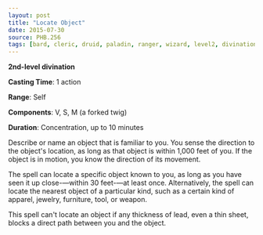 ```yaml
---
layout: post
title: "Locate Object"
date: 2015-07-30
source: PHB.256
tags: [bard, cleric, druid, paladin, ranger, wizard, level2, divination]
---
```


**2nd-level divination**

**Casting Time**: 1 action

**Range**: Self

**Components**: V, S, M (a forked twig)

**Duration**: Concentration, up to 10 minutes

Describe or name an object that is familiar to you. You sense the direction to the object's location, as long as that object is within 1,000 feet of you. If the object is in motion, you know the direction of its movement.

The spell can locate a specific object known to you, as long as you have seen it up close-—within 30 feet-—at least once. Alternatively, the spell can locate the nearest object of a particular kind, such as a certain kind of apparel, jewelry, furniture, tool, or weapon.

This spell can't locate an object if any thickness of lead, even a thin sheet, blocks a direct path between you and the object.
